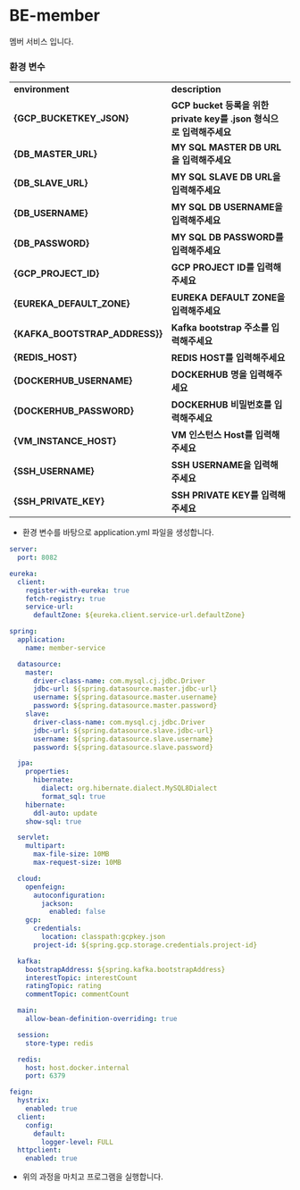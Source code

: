 # BE-member
멤버 서비스 입니다.


### 환경 변수
<table>
  <tr>
    <td><b>environment</b></td>
    <td><b>description</b></td>
  </tr>
  <tr>
    <td><b>{GCP_BUCKETKEY_JSON}</b></td>
    <td><b>GCP bucket 등록을 위한 private key를 .json 형식으로 입력해주세요</b></td>
  </tr>
  <tr>
    <td><b>{DB_MASTER_URL}</b></td>
    <td><b>MY SQL MASTER DB URL을 입력해주세요</b></td>
  </tr>
  <tr>
    <td><b>{DB_SLAVE_URL}</b></td>
    <td><b>MY SQL SLAVE DB URL을 입력해주세요</b></td>
  </tr>
  <tr>
    <td><b>{DB_USERNAME}</b></td>
    <td><b>MY SQL DB USERNAME을 입력해주세요</b></td>
  </tr>
  <tr>
    <td><b>{DB_PASSWORD}</b></td>
    <td><b>MY SQL DB PASSWORD를 입력해주세요</b></td>
  </tr>
  <tr>
    <td><b>{GCP_PROJECT_ID}</b></td>
    <td><b>GCP PROJECT ID를 입력해주세요</b></td>
  </tr>
  <tr>
    <td><b>{EUREKA_DEFAULT_ZONE}</b></td>
    <td><b>EUREKA DEFAULT ZONE을 입력해주세요</b></td>
  </tr>
  
  <tr>
    <td><b>{KAFKA_BOOTSTRAP_ADDRESS}}</b></td>
    <td><b>Kafka bootstrap 주소를 입력해주세요</b></td>
  </tr>
  <tr>
    <td><b>{REDIS_HOST}</b></td>
    <td><b>REDIS HOST를 입력해주세요</b></td>
  </tr>
  <tr>
    <td><b>{DOCKERHUB_USERNAME}</b></td>
    <td><b>DOCKERHUB 명을 입력해주세요</b></td>
  </tr>
  <tr>
    <td><b>{DOCKERHUB_PASSWORD}</b></td>
    <td><b>DOCKERHUB 비밀번호를 입력해주세요</b></td>
  </tr>
  <tr>
    <td><b>{VM_INSTANCE_HOST}</b></td>
    <td><b>VM 인스턴스 Host를 입력해주세요</b></td>
  </tr>
  <tr>
    <td><b>{SSH_USERNAME}</b></td>
    <td><b>SSH USERNAME을 입력해주세요</b></td>
  </tr>
  <tr>
    <td><b>{SSH_PRIVATE_KEY}</b></td>
    <td><b>SSH PRIVATE KEY를 입력해주세요</b></td>
  </tr>
</table>

* 환경 변수를 바탕으로 application.yml 파일을 생성합니다.

```yml
server:
  port: 8082

eureka:
  client:
    register-with-eureka: true
    fetch-registry: true
    service-url:
      defaultZone: ${eureka.client.service-url.defaultZone}

spring:
  application:
    name: member-service

  datasource:
    master:
      driver-class-name: com.mysql.cj.jdbc.Driver
      jdbc-url: ${spring.datasource.master.jdbc-url}
      username: ${spring.datasource.master.username}
      password: ${spring.datasource.master.password}
    slave:
      driver-class-name: com.mysql.cj.jdbc.Driver
      jdbc-url: ${spring.datasource.slave.jdbc-url}
      username: ${spring.datasource.slave.username}
      password: ${spring.datasource.slave.password}

  jpa:
    properties:
      hibernate:
        dialect: org.hibernate.dialect.MySQL8Dialect
        format_sql: true
    hibernate:
      ddl-auto: update
    show-sql: true

  servlet:
    multipart:
      max-file-size: 10MB
      max-request-size: 10MB

  cloud:
    openfeign:
      autoconfiguration:
        jackson:
          enabled: false
    gcp:
      credentials:
        location: classpath:gcpkey.json
      project-id: ${spring.gcp.storage.credentials.project-id}

  kafka:
    bootstrapAddress: ${spring.kafka.bootstrapAddress}
    interestTopic: interestCount
    ratingTopic: rating
    commentTopic: commentCount

  main:
    allow-bean-definition-overriding: true

  session:
    store-type: redis

  redis:
    host: host.docker.internal
    port: 6379

feign:
  hystrix:
    enabled: true
  client:
    config:
      default:
        logger-level: FULL
  httpclient:
    enabled: true

```
* 위의 과정을 마치고 프로그램을 실행합니다.

<br>

<br>

